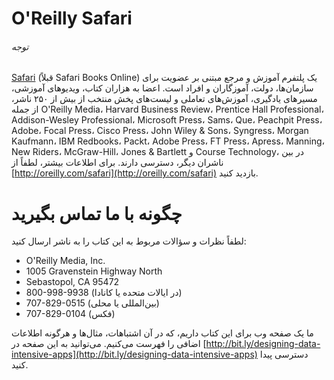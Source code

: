 # O'Reilly Safari

###### توجه 
[Safari](http://oreilly.com/safari) (قبلاً Safari Books Online) یک پلتفرم آموزش و مرجع مبتنی بر عضویت برای سازمان‌ها، دولت، آموزگاران و افراد است. اعضا به هزاران کتاب، ویدیوهای آموزشی، مسیرهای یادگیری، آموزش‌های تعاملی و لیست‌های پخش منتخب از بیش از ۲۵۰ ناشر، از جمله O'Reilly Media، Harvard Business Review، Prentice Hall Professional، Addison-Wesley Professional، Microsoft Press، Sams، Que، Peachpit Press، Adobe، Focal Press، Cisco Press، John Wiley & Sons، Syngress، Morgan Kaufmann، IBM Redbooks، Packt، Adobe Press، FT Press، Apress، Manning، New Riders، McGraw-Hill، Jones & Bartlett و Course Technology، در بین ناشران دیگر، دسترسی دارند. برای اطلاعات بیشتر، لطفاً از [http://oreilly.com/safari](http://oreilly.com/safari) بازدید کنید.

# چگونه با ما تماس بگیرید

لطفاً نظرات و سؤالات مربوط به این کتاب را به ناشر ارسال کنید:
* O'Reilly Media, Inc.
* 1005 Gravenstein Highway North
* Sebastopol, CA 95472
* 800-998-9938 (در ایالات متحده یا کانادا)
* 707-829-0515 (بین‌المللی یا محلی)
* 707-829-0104 (فکس)

ما یک صفحه وب برای این کتاب داریم، که در آن اشتباهات، مثال‌ها و هرگونه اطلاعات اضافی را فهرست می‌کنیم. می‌توانید به این صفحه در [http://bit.ly/designing-data-intensive-apps](http://bit.ly/designing-data-intensive-apps) دسترسی پیدا کنید. 